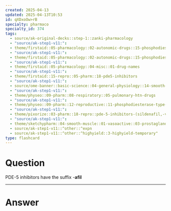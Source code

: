 ```yaml
---
created: 2025-04-13
updated: 2025-04-13T10:53
id: qXDxoOw>rB
specialty: pharmaco
specialty_id: 374
tags:
  - source/ak-original-decks::step-1::zanki-pharmacology
  - "source/ak-step1-v11:": 
  - theme/firstaid::05-pharmacology::02-autonomic-drugs::15-phosphodiesterase-inhibitors
  - "source/ak-step1-v11:": 
  - theme/firstaid::05-pharmacology::02-autonomic-drugs::15-phosphodiesterase-inhibitors::pde-5-inhibitors
  - "source/ak-step1-v11:": 
  - theme/firstaid::05-pharmacology::04-misc::01-drug-names
  - "source/ak-step1-v11:": 
  - theme/firstaid::15-repro::05-pharm::18-pde5-inhibitors
  - "source/ak-step1-v11:": 
  - source/ome-banner::basic-science::04-general-physiology::14-smooth-muscle
  - "source/ak-step1-v11:": 
  - theme/physeo::09-pharm::08-respiratory::05-pulmonary-htn-drugs
  - "source/ak-step1-v11:": 
  - theme/physeo::09-pharm::12-reproductive::11-phosphodiesterase-type-5-inhibitors
  - "source/ak-step1-v11:": 
  - theme/pixorize::03-pharm::18-repro::pde-5-inhibitors-(sildenafil,-vardenafil,-tadalafil)
  - "source/ak-step1-v11:": 
  - theme/sketchypharm::04-smooth-muscle::01-vasoactive::03-prostaglandins,-prostacyclin,-bosentan,-pde5-inhibitors
  - source/ak-step1-v11::^other::^expn
  - source/ak-step1-v11::^other::^highyield::3-highyield-temporary"
type: flashcard
---
```


# Question
PDE-5 inhibitors have the suffix -**afil**

---

# Answer
